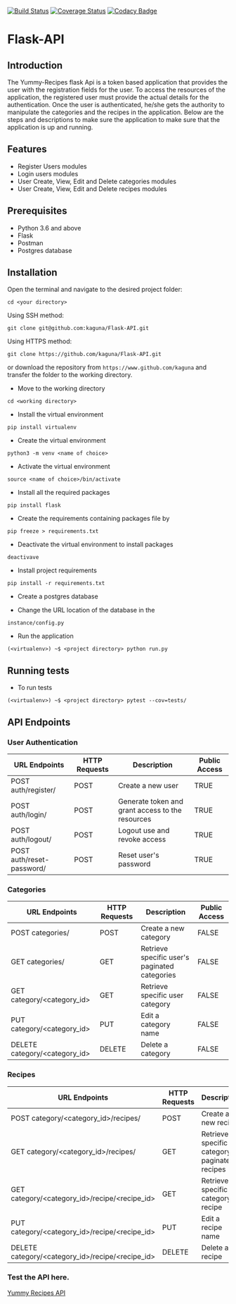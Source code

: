 [![Build Status](https://travis-ci.org/kaguna/Flask-API.svg?branch=ft-Test-all-recipe-methods-153892177)](https://travis-ci.org/kaguna/Flask-API)
[![Coverage Status](https://coveralls.io/repos/github/kaguna/Flask-API/badge.svg?branch=develop)](https://coveralls.io/github/kaguna/Flask-API?branch=develop)
[![Codacy Badge](https://api.codacy.com/project/badge/Grade/90c04d83952843fbaefc4fc9fb13d837)](https://www.codacy.com/app/kaguna/Flask-API?utm_source=github.com&amp;utm_medium=referral&amp;utm_content=kaguna/Flask-API&amp;utm_campaign=Badge_Grade)
# Flask-API
## Introduction
The Yummy-Recipes flask Api is a token based application that provides the user with the registration fields for 
the user. To access the resources of the application, the registered user must provide the actual details for 
the authentication. Once the user is authenticated, he/she gets the authority to manipulate the categories and the 
recipes in the application. Below are the steps and descriptions to make sure the application to make sure that the 
application is up and running.

## Features

- Register Users modules
- Login users modules
- User Create, View, Edit and Delete categories modules
- User Create, View, Edit and Delete recipes modules

## Prerequisites

- Python 3.6 and above
- Flask 
- Postman
- Postgres database

## Installation
Open the terminal and navigate to the desired project folder:

``cd <your directory>``

Using SSH method:

``git clone git@github.com:kaguna/Flask-API.git``

Using HTTPS method:

``git clone https://github.com/kaguna/Flask-API.git``

or download the repository from ``https://www.github.com/kaguna`` and 
transfer the folder to the working directory.

- Move to the working directory

``cd <working directory>``

- Install the virtual environment

``pip install virtualenv``

- Create the virtual environment

``python3 -m venv <name of choice>``

- Activate the virtual environment

``source <name of choice>/bin/activate``

- Install all the required packages 

``pip install flask``

- Create the requirements containing packages file by

``pip freeze > requirements.txt``

- Deactivate the virtual environment to install packages

``deactivave``

- Install project requirements

``pip install -r requirements.txt``

- Create a postgres database 

- Change the URL location of the database in the

``instance/config.py``

- Run the application

``(<virtualenv>) ~$ <project directory> python run.py``

## Running tests

- To run tests

``(<virtualenv>) ~$ <project directory> pytest --cov=tests/``

## API Endpoints

### User Authentication


|    URL Endpoints             | HTTP Requests | Description                                      | Public Access  |
|------------------------------|---------------|--------------------------------------------------|----------------|
|    POST auth/register/       | POST          | Create a new user                                |  TRUE          |
|    POST auth/login/          | POST          | Generate token and grant access to the resources |  TRUE          |
|    POST auth/logout/         | POST          | Logout use and revoke access                     |  TRUE          |
|    POST auth/reset-password/ | POST          | Reset user's password                            |  TRUE          |


### Categories


|    URL Endpoints                 | HTTP Requests | Description                                   | Public Access |
|----------------------------------|---------------|-----------------------------------------------|---------------|
|    POST categories/              | POST          | Create a new category                         |  FALSE        |
|    GET categories/               | GET           | Retrieve specific user's paginated categories |  FALSE        |
|    GET category/<category_id>    | GET           | Retrieve specific user category               |  FALSE        |
|    PUT category/<category_id>    | PUT           | Edit a category name                          |  FALSE        |
|    DELETE category/<category_id> | DELETE        | Delete a category                             |  FALSE        |

### Recipes


|    URL Endpoints                                   | HTTP Requests | Description                                   | Public Access |
|----------------------------------------------------|---------------|-----------------------------------------------|---------------|
|    POST category/<category_id>/recipes/            | POST          | Create a new recipe                           |  FALSE        |
|    GET category/<category_id>/recipes/             | GET           | Retrieve specific category's paginated recipes|  FALSE        |
|    GET category/<category_id>/recipe/<recipe_id>   | GET           | Retrieve specific category recipe             |  FALSE        |
|    PUT category/<category_id>/recipe/<recipe_id>   | PUT           | Edit a recipe name                            |  FALSE        |
|    DELETE category/<category_id>/recipe/<recipe_id>| DELETE        | Delete a recipe                               |  FALSE        |

### Test the API here.

[Yummy Recipes API](https://recipe-yummy-api.herokuapp.com/)